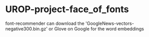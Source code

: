 # UROP-project-face_of_fonts
font-recommender
can download the 'GoogleNews-vectors-negative300.bin.gz' or Glove on Google for the word embeddings
